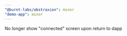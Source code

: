 ```yaml
---
"@burnt-labs/abstraxion": minor
"demo-app": minor
---
```


No longer show "connected" screen upon return to dapp
